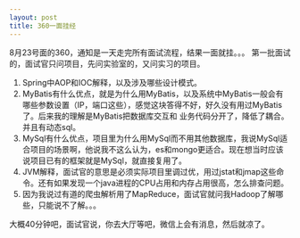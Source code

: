 ```yaml
---
layout: post
title: 360一面挂经
---
```


8月23号面的360，通知是一天走完所有面试流程，结果一面就挂。。。
第一批面试的，面试官只问项目，先问实验室的，又问实习的项目。
1. Spring中AOP和IOC解释，以及涉及哪些设计模式。
2. MyBatis有什么优点，就是为什么用MyBatis，以及系统中MyBatis一般会有哪些参数设置（IP，端口这些），感觉这块答得不好，好久没有用过MyBatis了。后来我的理解是MyBatis把数据库交互和
业务代码分开了，降低了耦合。并且有动态sql。
3. MySql有什么优点，项目里为什么用MySql而不用其他数据库，我说MySql适合项目的场景啊，他说我不这么认为，es和mongo更适合。现在想当时应该说项目已有的框架就是MySql，就直接复用了。
4. JVM解释，面试官的意思是必须实际项目里调过优，用过jstat和jmap这些命令。还有如果发现一个java进程的CPU占用和内存占用很高，怎么排查问题。
5. 因为我说过有道的爬虫解析用了MapReduce，面试官就问我Hadoop了解哪些，只能说不了解。。。

大概40分钟吧，面试官说，你去大厅等吧，微信上会有消息，然后就凉了。
